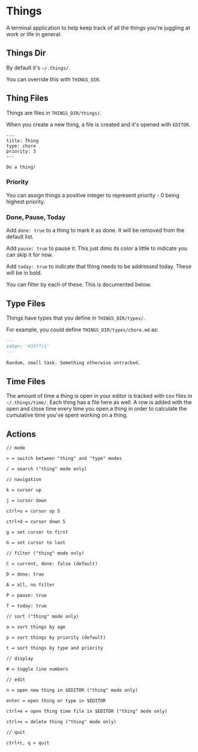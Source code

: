 # Things

A terminal application to help keep track of all the things you're juggling at
work or life in general.

## Things Dir

By default it's `~/.things/`.

You can override this with `THINGS_DIR`.

## Thing Files

Things are files in `THINGS_DIR/things/`.

When you create a new thing, a file is created and it's opened with `EDITOR`.

```
---
title: Thing
type: chore
priority: 3
---

Do a thing!
```

### Priority

You can assign things a positive integer to represent priority - 0 being highest
priority.

### Done, Pause, Today

Add `done: true` to a thing to mark it as done. It will be removed from the
default list.

Add `pause: true` to pause it. This just dims its color a little to indicate you
can skip it for now.

Add `today: true` to indicate that thing needs to be addressed today. These will
be in bold.

You can filter by each of these. This is documented below.

## Type Files

Things have types that you define in `THINGS_DIR/types/`.

For example, you could define `THINGS_DIR/types/chore.md` as:

```markdown
---
color: '#33ffc1'
---

Random, small task. Something otherwise untracked.
```

## Time Files

The amount of time a thing is open in your editor is tracked with csv files in
`~/.things/time/`. Each thing has a file here as well. A row is added with the
open and close time every time you open a thing in order to calculate the
cumulative time you've spent working on a thing.

## Actions

```
// mode

> = switch between "thing" and "type" modes

/ = search ("thing" mode only)

// navigation

k = cursor up

j = cursor down

ctrl+u = cursor up 5

ctrl+d = cursor down 5

g = set cursor to first

G = set cursor to last

// filter ("thing" mode only)

C = current, done: false (default)

D = done: true

A = all, no filter

P = pause: true

T = today: true

// sort ("thing" mode only)

a = sort things by age

p = sort things by priority (default)

t = sort things by type and priority

// display

# = toggle line numbers

// edit

n = open new thing in $EDITOR ("thing" mode only)

enter = open thing or type in $EDITOR

ctrl+e = open thing time file in $EDITOR ("thing" mode only)

ctrl+x = delete thing ("thing" mode only)

// quit

ctrl+c, q = quit
```
